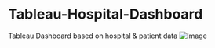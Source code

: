 # Tableau-Hospital-Dashboard
Tableau Dashboard based on hospital &amp; patient data 
![image](https://github.com/user-attachments/assets/33c660e4-a11f-4454-bd8d-afee0fd2d18e)
